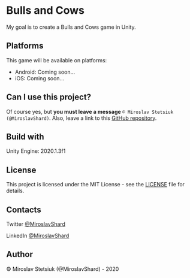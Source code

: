 # Bulls and Cows
My goal is to create a Bulls and Cows game in Unity.

## Platforms
This game will be available on platforms:
- Android: Coming soon...
- iOS: Coming soon...

## Can I use this project?
Of course yes, but <b>you must leave a message</b> `© Miroslav Stetsiuk (@MiroslavShard)`. Also, leave a link to this [GitHub repository](https://github.com/MiroslavShard/bulls-and-cows).

## Build with
Unity Engine: 2020.1.3f1

## License
This project is licensed under the MIT License - see the [LICENSE](https://github.com/MiroslavShard/bulls-and-cows/blob/master/LICENSE) file for details.

## Contacts
Twitter [@MiroslavShard](https://twitter.com/miroslavshard)

LinkedIn [@MiroslavShard](https://www.linkedin.com/in/miroslavshard)

## Author
© Miroslav Stetsiuk (@MiroslavShard) - 2020
